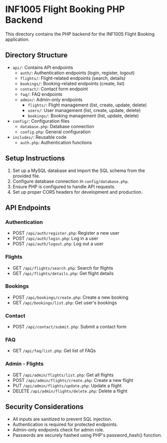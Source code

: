 # INF1005 Flight Booking PHP Backend

This directory contains the PHP backend for the INF1005 Flight Booking application.

## Directory Structure

- `api/`: Contains API endpoints
  - `auth/`: Authentication endpoints (login, register, logout)
  - `flights/`: Flight-related endpoints (search, details)
  - `bookings/`: Booking-related endpoints (create, list)
  - `contact/`: Contact form endpoint
  - `faq/`: FAQ endpoints
  - `admin/`: Admin-only endpoints
    - `flights/`: Flight management (list, create, update, delete)
    - `users/`: User management (list, create, update, delete)
    - `bookings/`: Booking management (list, update, delete)
- `config/`: Configuration files
  - `database.php`: Database connection
  - `config.php`: General configuration
- `includes/`: Reusable code
  - `auth.php`: Authentication functions

## Setup Instructions

1. Set up a MySQL database and import the SQL schema from the provided file.
2. Configure database connection in `config/database.php`.
3. Ensure PHP is configured to handle API requests.
4. Set up proper CORS headers for development and production.

## API Endpoints

### Authentication

- POST `/api/auth/register.php`: Register a new user
- POST `/api/auth/login.php`: Log in a user
- POST `/api/auth/logout.php`: Log out a user

### Flights

- GET `/api/flights/search.php`: Search for flights
- GET `/api/flights/details.php`: Get flight details

### Bookings

- POST `/api/bookings/create.php`: Create a new booking
- GET `/api/bookings/list.php`: Get user's bookings

### Contact

- POST `/api/contact/submit.php`: Submit a contact form

### FAQ

- GET `/api/faq/list.php`: Get list of FAQs

### Admin - Flights

- GET `/api/admin/flights/list.php`: Get all flights
- POST `/api/admin/flights/create.php`: Create a new flight
- PUT `/api/admin/flights/update.php`: Update a flight
- DELETE `/api/admin/flights/delete.php`: Delete a flight

## Security Considerations

- All inputs are sanitized to prevent SQL injection.
- Authentication is required for protected endpoints.
- Admin-only endpoints check for admin role.
- Passwords are securely hashed using PHP's password_hash() function.
